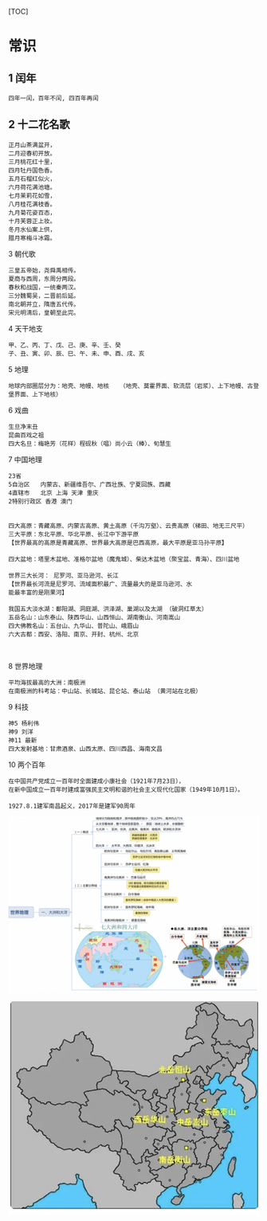 [TOC]

# 常识

## 1 闰年

```
四年一闰，百年不闰, 四百年再闰
```

## 2 十二花名歌

```
正月山茶满盆开，
二月迎春初开放。
三月桃花红十里，
四月牡丹国色香。
五月石榴红似火，
六月荷花满池塘。
七月茉莉花如雪，
八月桂花满枝香。
九月菊花姿百态，
十月芙蓉正上妆。
冬月水仙案上供，
腊月寒梅斗冰霜。
```

3 朝代歌

```
三皇五帝始，尧舜禹相传。
夏商与西周，东周分两段。
春秋和战国，一统秦两汉。
三分魏蜀吴，二晋前后延。
南北朝并立，隋唐五代传。
宋元明清后，皇朝至此完。
```

4 天干地支

```
甲、乙、丙、丁、戊、己、庚、辛、壬、癸
子、丑、寅、卯、辰、巳、午、未、申、酉、戌、亥
```

5 地理

```
地球内部圈层分为：地壳、地幔、地核   （地壳、莫霍界面、软流层（岩浆）、上下地幔、古登堡界面、上下地核）
```

6 戏曲

```
生旦净末丑
昆曲百戏之祖
四大名旦：梅艳芳（花样）程砚秋（唱）尚小云（棒）、旬慧生

```

7 中国地理

```
23省 
5自治区   内蒙古、新疆维吾尔、广西壮族、宁夏回族、西藏
4直辖市   北京 上海 天津 重庆
2特别行政区 香港 澳门


四大高原：青藏高原、内蒙古高原、黄土高原（千沟万壑）、云贵高原（梯田、地无三尺平） 
三大平原：东北平原、华北平原、长江中下游平原
【世界最高的高原是青藏高原、世界最大高原是巴西高原，最大平原是亚马孙平原】

四大盆地：塔里木盆地、准格尔盆地（魔鬼城）、柴达木盆地（聚宝盆、青海）、四川盆地

世界三大长河： 尼罗河、亚马逊河、长江
【世界最长河流是尼罗河、流域面积最广、流量最大的是亚马逊河、水
能最丰富的是刚果河】

我国五大淡水湖：鄱阳湖、洞庭湖、洪泽湖、巢湖以及太湖 （破洞红草太）
五岳名山：山东泰山、陕西华山、山西恒山、湖南衡山、河南嵩山
四大佛教名山：五台山、九华山、普陀山、峨眉山
六大古都：西安、洛阳、南京、开封、杭州、北京



```

8 世界地理

```
平均海拔最高的大洲：南极洲
在南极洲的科考站：中山站、长城站、昆仑站、泰山站 （黄河站在北极）
```



9 科技

```
神5 杨利伟
神9 刘洋
神11 最新
四大发射基地：甘肃酒泉、山西太原、四川西昌、海南文昌

```



10 两个百年

```
在中国共产党成立一百年时全面建成小康社会（1921年7月23日），
在新中国成立一百年时建成富强民主文明和谐的社会主义现代化国家（1949年10月1日）。

1927.8.1建军南昌起义，2017年是建军90周年
```



![image-20220818172504336](./assets/image-20220818172504336.png)



















![image-20220818171315209](./assets/image-20220818171315209.png)